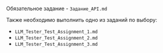 Обязательное задание - `Задание_API.md`

Также необходимо выполнить одно из заданий по выбору:
- `LLM_Tester_Test_Assignment_1.md`
- `LLM_Tester_Test_Assignment_2.md`
- `LLM_Tester_Test_Assignment_3.md`
